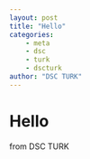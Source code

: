 ```yaml
---
layout: post
title: "Hello"
categories:
    - meta
    - dsc
    - turk
    - dscturk
author: "DSC TURK"
---
```


# Hello
from DSC TURK
